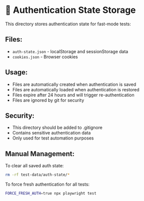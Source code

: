 # 🔐 Authentication State Storage

This directory stores authentication state for fast-mode tests:

## Files:
- `auth-state.json` - localStorage and sessionStorage data
- `cookies.json` - Browser cookies

## Usage:
- Files are automatically created when authentication is saved
- Files are automatically loaded when authentication is restored
- Files expire after 24 hours and will trigger re-authentication
- Files are ignored by git for security

## Security:
- This directory should be added to .gitignore
- Contains sensitive authentication data
- Only used for test automation purposes

## Manual Management:
To clear all saved auth state:
```bash
rm -rf test-data/auth-state/*
```

To force fresh authentication for all tests:
```bash
FORCE_FRESH_AUTH=true npx playwright test
```